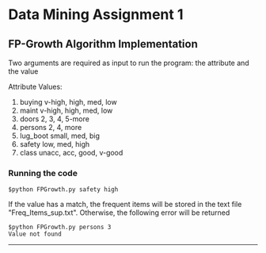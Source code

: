 # Data Mining Assignment 1

## FP-Growth Algorithm Implementation

Two arguments are required as input to run the program: the attribute and the value

Attribute Values:

1.   buying       v-high, high, med, low
2.   maint        v-high, high, med, low
3.   doors        2, 3, 4, 5-more
4.   persons      2, 4, more
5.   lug_boot     small, med, big
6.   safety       low, med, high
7.   class        unacc, acc, good, v-good


### Running the code
```
$python FPGrowth.py safety high
```

If the value has a match, the frequent items will be stored in the text file "Freq_Items_sup.txt". Otherwise, the following error will be returned

```
$python FPGrowth.py persons 3
Value not found
```

-----------------------------
